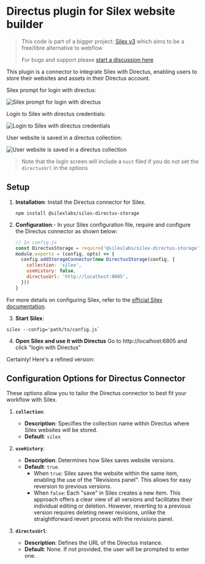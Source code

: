 # Directus plugin for Silex website builder

> This code is part of a bigger project: [Silex v3](https://www.silex.me/) which aims to be a free/libre alternative to webflow
>
> For bugs and support please [start a discussion here](https://community.silex.me)

This plugin is a connector to integrate Silex with Directus, enabling users to store their websites and assets in their Directus account.

Silex prompt for login with directus:

![Silex prompt for login with directus](https://github.com/silexlabs/Silex/assets/715377/358bdf58-e5fb-4245-9130-856ad34ae7df)

Login to Silex with directus credentials:

![Login to Silex with directus credentials](https://github.com/silexlabs/Silex/assets/715377/5f58e396-0b66-4b47-adc6-165561a2c056)

User website is saved in a directus collection:

![User website is saved in a directus collection](https://github.com/silexlabs/Silex/assets/715377/5831ae1a-ad66-4939-bd89-9c4930019776)

> Note that the login screen will include a `host` filed if you do not set the `directusUrl` in the options

## **Setup**

1. **Installation**: 
   Install the Directus connector for Silex.
   ```
   npm install @silexlabs/silex-directus-storage
   ```

2. **Configuration**:-
   In your Silex configuration file, require and configure the Directus connector as shown below:

   ```javascript
   // In config.js
   const DirectusStorage = require('@silexlabs/silex-directus-storage')
   module.exports = (config, opts) => {
     config.addStorageConnector(new DirectusStorage(config, {
       collection: 'silex',
       useHistory: false,
       directusUrl: 'http://localhost:8085',
     }))
   }
   ```

  For more details on configuring Silex, refer to the [official Silex documentation](https://docs.silex.me/en/dev/config).

3. **Start Silex**:
  ```
  silex --config='path/to/config.js`
  ```

4. **Open Silex and use it with Directus**
  Go to http://localhost:6805 and click "login with Directus"


Certainly! Here's a refined version:

## **Configuration Options for Directus Connector**

These options allow you to tailor the Directus connector to best fit your workflow with Silex.

1. **`collection`**: 
   - **Description**: Specifies the collection name within Directus where Silex websites will be stored.
   - **Default**: `silex`

2. **`useHistory`**: 
   - **Description**: Determines how Silex saves website versions.
   - **Default**: `true`.
     - When `true`: Silex saves the website within the same item, enabling the use of the "Revisions panel". This allows for easy reversion to previous versions.
     - When `false`: Each "save" in Silex creates a new item. This approach offers a clear view of all versions and facilitates their individual editing or deletion. However, reverting to a previous version requires deleting newer revisions, unlike the straightforward revert process with the revisions panel.

3. **`directusUrl`**: 
   - **Description**: Defines the URL of the Directus instance.
   - **Default**: None. If not provided, the user will be prompted to enter one.
